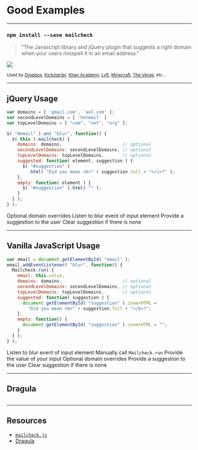 # Good Examples

------

### `npm install --save mailcheck`

<!-- .slide: data-title="Good Examples" data-state="somestate" data-menu-title="mailcheck.js" -->

> "The Javascript library and jQuery plugin that suggests a right domain when your users misspell it in an email address."

![](./img/mailcheck.png)
<!-- .element: style="height: 125px;" -->

<small>Used by [Dropbox](http://dropbox.com/), [Kickstarter](http://kickstarter.com/), [Khan Academy](http://khanacademy.org/), [Lyft](http://lyft.com/), [Minecraft](http://minecraft.net/), [The Verge](http://theverge.com/), etc...</small>

------

## jQuery Usage

<!-- .slide: data-title="Good Examples" data-state="somestate" data-menu-title="mailcheck.js - jQuery Usage" -->

```js
var domains = [ 'gmail.com', 'aol.com' ];
var secondLevelDomains = [ 'hotmail' ]
var topLevelDomains = [ "com", "net", "org" ];

$( "#email" ).on( "blur", function() {
  $( this ).mailcheck( {
    domains: domains,                       // optional
    secondLevelDomains: secondLevelDomains, // optional
    topLevelDomains: topLevelDomains,       // optional
    suggested: function( element, suggestion ) {
      $( "#suggestion" )
        .html( "Did you mean <b>" + suggestion.full + "</i>?" );
    },
    empty: function( element ) {
      $( "#suggestion" ).html( "" );
    }
  } );
} );
```
<!-- .element: class="stretch" -->

<span class="fragment current-only focus-text focus-text--scroll" data-code-focus="1-3,7-9">Optional domain overrides</span>
<span class="fragment current-only focus-text focus-text--scroll" data-code-focus="5">Listen to blur event of input element</span>
<span class="fragment current-only focus-text focus-text--scroll" data-code-focus="10-13">Provide a suggestion to the user</span>
<span class="fragment current-only focus-text focus-text--scroll" data-code-focus="14-16">Clear suggestion if there is none</span>

------

## Vanilla JavaScript Usage

<!-- .slide: data-title="Good Examples" data-state="somestate" data-menu-title="mailcheck.js - Vanilla JavaScript Usage" -->

```js
var email = document.getElementById( "email" );
email.addEventListener( "blur", function() {
  Mailcheck.run( {
    email: this.value,
    domains: domains,                       // optional
    secondLevelDomains: secondLevelDomains, // optional
    topLevelDomains: topLevelDomains,       // optional
    suggested: function( suggestion ) {
      document.getElementById( "suggestion" ).innerHTML =
        "Did you mean <b>" + suggestion.full + "</b>?";
    },
    empty: function() {
      document.getElementById( "suggestion" ).innerHTML = "";
    }
  } );
} );
```

<span class="fragment current-only focus-text" data-code-focus="1-2">Listen to blur event of input element</span>
<span class="fragment current-only focus-text" data-code-focus="3">Manually call `Mailcheck.run`</span>
<span class="fragment current-only focus-text" data-code-focus="4">Provide the value of your input</span>
<span class="fragment current-only focus-text" data-code-focus="5-7">Optional domain overrides</span>
<span class="fragment current-only focus-text" data-code-focus="8-11">Provide a suggestion to the user</span>
<span class="fragment current-only focus-text" data-code-focus="12-14">Clear suggestion if there is none</span>

------

## Dragula

<!-- .slide: data-title="Good Examples" data-state="somestate" -->

```
```

------

## Resources

<!-- .slide: data-title="Good Examples" data-state="resources" -->

* [`mailcheck.js`](https://github.com/mailcheck/mailcheck)
* [Dragula]()
